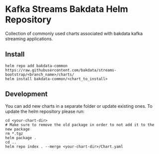 # Kafka Streams Bakdata Helm Repository

Collection of commonly used charts associated with bakdata kafka streaming applications.

## Install

```
helm repo add bakdata-common https://raw.githubusercontent.com/bakdata/streams-bootstrap/<branch_name>/charts/
helm install bakdata-common/<chart_to_install>
```

## Development

You can add new charts in a separate folder or update existing ones. To update the helm repository please run:

```
cd <your-chart-dir>
# Make sure to remove the old package in order to not add it to the new package
rm *.tgz
helm package .
cd ..
helm repo index . --merge <your-chart-dir>/Chart.yaml
```
